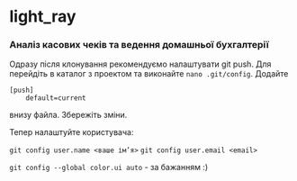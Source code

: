 light_ray
==========
### Аналіз касових чеків та ведення домашньої бухгалтерії

Одразу після клонування рекомендуємо налаштувати git push. Для перейдіть в каталог з проектом та виконайте `nano .git/config`. Додайте
```code
[push]
    default=current
```
внизу файла. Збережіть зміни.

Тепер налаштуйте користувача:

`git config user.name <ваше ім’я>`
`git config user.email <email>`

`git config --global color.ui auto` - за бажанням :)

